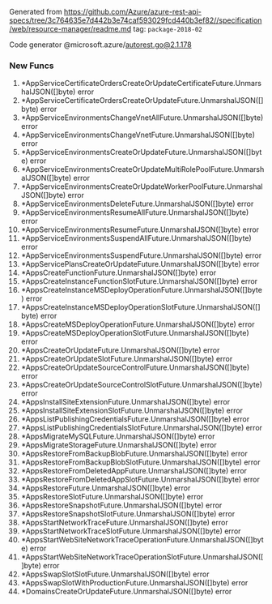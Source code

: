 Generated from https://github.com/Azure/azure-rest-api-specs/tree/3c764635e7d442b3e74caf593029fcd440b3ef82//specification/web/resource-manager/readme.md tag: `package-2018-02`

Code generator @microsoft.azure/autorest.go@2.1.178


### New Funcs

1. *AppServiceCertificateOrdersCreateOrUpdateCertificateFuture.UnmarshalJSON([]byte) error
1. *AppServiceCertificateOrdersCreateOrUpdateFuture.UnmarshalJSON([]byte) error
1. *AppServiceEnvironmentsChangeVnetAllFuture.UnmarshalJSON([]byte) error
1. *AppServiceEnvironmentsChangeVnetFuture.UnmarshalJSON([]byte) error
1. *AppServiceEnvironmentsCreateOrUpdateFuture.UnmarshalJSON([]byte) error
1. *AppServiceEnvironmentsCreateOrUpdateMultiRolePoolFuture.UnmarshalJSON([]byte) error
1. *AppServiceEnvironmentsCreateOrUpdateWorkerPoolFuture.UnmarshalJSON([]byte) error
1. *AppServiceEnvironmentsDeleteFuture.UnmarshalJSON([]byte) error
1. *AppServiceEnvironmentsResumeAllFuture.UnmarshalJSON([]byte) error
1. *AppServiceEnvironmentsResumeFuture.UnmarshalJSON([]byte) error
1. *AppServiceEnvironmentsSuspendAllFuture.UnmarshalJSON([]byte) error
1. *AppServiceEnvironmentsSuspendFuture.UnmarshalJSON([]byte) error
1. *AppServicePlansCreateOrUpdateFuture.UnmarshalJSON([]byte) error
1. *AppsCreateFunctionFuture.UnmarshalJSON([]byte) error
1. *AppsCreateInstanceFunctionSlotFuture.UnmarshalJSON([]byte) error
1. *AppsCreateInstanceMSDeployOperationFuture.UnmarshalJSON([]byte) error
1. *AppsCreateInstanceMSDeployOperationSlotFuture.UnmarshalJSON([]byte) error
1. *AppsCreateMSDeployOperationFuture.UnmarshalJSON([]byte) error
1. *AppsCreateMSDeployOperationSlotFuture.UnmarshalJSON([]byte) error
1. *AppsCreateOrUpdateFuture.UnmarshalJSON([]byte) error
1. *AppsCreateOrUpdateSlotFuture.UnmarshalJSON([]byte) error
1. *AppsCreateOrUpdateSourceControlFuture.UnmarshalJSON([]byte) error
1. *AppsCreateOrUpdateSourceControlSlotFuture.UnmarshalJSON([]byte) error
1. *AppsInstallSiteExtensionFuture.UnmarshalJSON([]byte) error
1. *AppsInstallSiteExtensionSlotFuture.UnmarshalJSON([]byte) error
1. *AppsListPublishingCredentialsFuture.UnmarshalJSON([]byte) error
1. *AppsListPublishingCredentialsSlotFuture.UnmarshalJSON([]byte) error
1. *AppsMigrateMySQLFuture.UnmarshalJSON([]byte) error
1. *AppsMigrateStorageFuture.UnmarshalJSON([]byte) error
1. *AppsRestoreFromBackupBlobFuture.UnmarshalJSON([]byte) error
1. *AppsRestoreFromBackupBlobSlotFuture.UnmarshalJSON([]byte) error
1. *AppsRestoreFromDeletedAppFuture.UnmarshalJSON([]byte) error
1. *AppsRestoreFromDeletedAppSlotFuture.UnmarshalJSON([]byte) error
1. *AppsRestoreFuture.UnmarshalJSON([]byte) error
1. *AppsRestoreSlotFuture.UnmarshalJSON([]byte) error
1. *AppsRestoreSnapshotFuture.UnmarshalJSON([]byte) error
1. *AppsRestoreSnapshotSlotFuture.UnmarshalJSON([]byte) error
1. *AppsStartNetworkTraceFuture.UnmarshalJSON([]byte) error
1. *AppsStartNetworkTraceSlotFuture.UnmarshalJSON([]byte) error
1. *AppsStartWebSiteNetworkTraceOperationFuture.UnmarshalJSON([]byte) error
1. *AppsStartWebSiteNetworkTraceOperationSlotFuture.UnmarshalJSON([]byte) error
1. *AppsSwapSlotSlotFuture.UnmarshalJSON([]byte) error
1. *AppsSwapSlotWithProductionFuture.UnmarshalJSON([]byte) error
1. *DomainsCreateOrUpdateFuture.UnmarshalJSON([]byte) error
